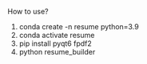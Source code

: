 How to use?

1. conda create -n resume python=3.9
2. conda activate resume
3. pip install pyqt6 fpdf2
4. python resume_builder
